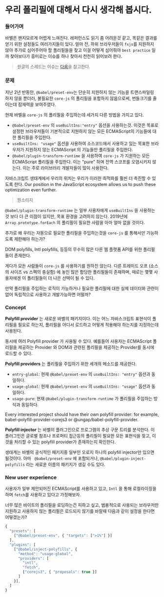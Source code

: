 # 우리 폴리필에 대해서 다시 생각해 봅시다.

### 들어가며
바벨은 왠지모르게 어렵게 느껴진다. 레퍼런스도 읽기 좀 어려운것 같고, 똑같은 결과를 얻기 위한 설정들도 여러가지들이 있다. 얼마 전, 하위 브라우저들이 `fxjs`를 지원하지 않아 추가로 심어주어야 할 폴리필들을 찾고 이걸 어떻게 심어줘야 `best practice` 일까 찾아보다가 흥미로는 이슈를 하나 찾아서 천천히 읽어보려 한다.

> 원글의 스레드는 이슈는 [다음](https://github.com/babel/babel/issues/10008)을 참고한다.

### 문제
지난 2년 반동안, `@babel/preset-env`는 단순히 지원하지 않는 기능을 트랜스파일링 하지 않을 뿐더러, 불필요한 `core-js` 의 폴리필을 포함하지 않음으로써, 번들크기를 줄이는데 잠재력을 보여주였다.

현재 바벨을 `core-js` 의 폴리필을 주입하는데 세가지 다른 방법을 가지고 있다.

- `@babel/preset-env` 의 `useBuiltIns:"entry"` 옵션을 사용하는것. 이것은 목표로 설정한 브라우저들이 기본적으로 지원하지 않는 모든 ECMAScript의 기능들에 대한 폴리필을 주입한다.
- `useBuiltIns: "usage"` 옵션을 사용하여 소스코드에서 사용하고 있는 목표한 브라우저가 지원하지 않는 ECMAScript 의 기능들만 폴리필을 주입한다.
- `@babel/plugin-transform-runtime` 을 사용하여 `core-js` 가 지원하는 모든 ECMAScript 폴리필을 주입한다. 이는 "pure" 하며 전역 스코프를 오염시키지 않는다. 이는 주로 라이브러리 개발자들이 많이 사용한다.

자바스크립트 생태계에서 우리의 위치는 우리가 이러한 최적화를 훨씬 더 촉진할 수 있도록 한다.
Our position in the JavaScript ecosystem allows us to push these optimization even further.
> 뭔소리지

`@babel/plugin-transform-runtime` 는 일부 사용자에게 `useBuiltIns` 을 사용하는것 보다 더 큰 이점이 있지만, 목표 환경을 고려하지 않는다. 2019년에 `Array.prototype.forEach` 의 폴리필이 필요한 사람을 아마 얼마 없을 것이다.

추가로 왜 우리는 자동으로 필요한 폴리필을 주입하는것을 `core-js` 를 통해서만 가능하도록 제한해야 하는가?

DOM polyfills, Intl polyfills, 등등의 무수히 많은 다른 웹 플랫폼 API를 위한 폴리필들이 존재한다.

게다가 모든 사람들이 `core-js` 를 사용하기를 원하진 않는다. 다른 트레이드 오프 (소스의 사이즈 vs 스펙의 충실함) 에 놓인 많은 합당한 폴리필들이 존재하며, 때로는 몇몇 사용자에겐 이 폴리필들이 더 나은 선택이 될 수 있다.

만약 폴리필을 주입하는 로직이 가능하거나 필요한 폴리필에 대한 실제 데이터와 관련이 없어 독립적으로 사용하고 개발가능하면 어떨까?

### Concept
**Polyfill provider** 는 새로운 바벨의 패키지이다. 이는 어느 자바스크립트 표현식이 폴리필을 필요로 하는지, 폴리필을 어디서 로드하고 어떻게 적용해야 하는지를 지정하는데 사용된다.

동시에 여러 Polyfill provider 가 사용될 수 있다. 예를들어 사용자는 ECMAScript 폴리필을 제공하는 Provider 와 DOM과 관련된 폴리필을 제공하는 Provider를 동시에 로드할 수 있다.

**Polyfill providers** 는 폴리필을 주입하기 위한 세개의 메소드를 제공한다.

- `entry-global`: 현재 `@babel/preset-env` 의 `useBuiltIns: "entry"` 옵션과 동일하다.
- `usage-global`: 현재 `@babel/preset-env` 의 `useBuiltIns: "usage"` 옵션과 동일하다.
- `usage-pure`: 현재 `@babel/plugin-transform-runtime` 가 폴리필을 주입하는 방식과 동일하다.

Every interested project should have their own polyfill provider: for example, babel-polyfill-provider-corejs3 or @ungap/babel-polyfill-provider.

**Polyfill injector** 는 바벨의 플러그인으로 프로그램의 추상 구문 트리를 분석한다. 이 플러그인은 글로벌 참조나 프로퍼티 접근등의 폴리필이 필요한 모든 표현식을 찾고, 이것을 처리할 수 있는 polyfill provider가 존재하는지 확인한다.

생태계는 바벨의 공식적인 패키지중 일부인 오로지 하나의 polyfill injector만 있으면 될것이다. 아마 ` @babel/preset-env` 에 포함되거나, `@babel/plugin-inject-polyfills` 라는 새로운 이름의 패키지가 생길 수도 있다.

### New user experience
사용자가 일부 제안되어진 ECMAScript를 사용하고 있고, `Intl` 을 통해 로컬라이징을 하며 `fetch`를 사용하고 있다고 가정해보자.

너무 많은 바이트의 폴리필을 로딩하는건 피하고 싶고, 범용적으로 사용되는 브라우저만 지원하고 사용하지 않는 폴리필은 로드되지 않기를 바랄때 다음과 같이 설정을 한다면 어떻겠는가?

```JavaScript
{
  "presets": [
    ["@babel/preset-env", { "targets": [">1%"] }]
  ],
  "plugins": [
    ["@babel/inject-polyfills", {
      "method": "usage-global",
      "providers": [
        "intl",
        "fetch",
        ["corejs3", { "proposals": true }]
      ]
    }],
  ]
}
```
